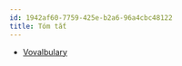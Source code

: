 ```yaml
---
id: 1942af60-7759-425e-b2a6-96a4cbc48122
title: Tóm tắt
---
```


<Intro/>

<YouWillLearn isChapter={true}>

* [Vovalbulary](/japan/high-beginner/unit-1/vocalbulary)

</YouWillLearn>
